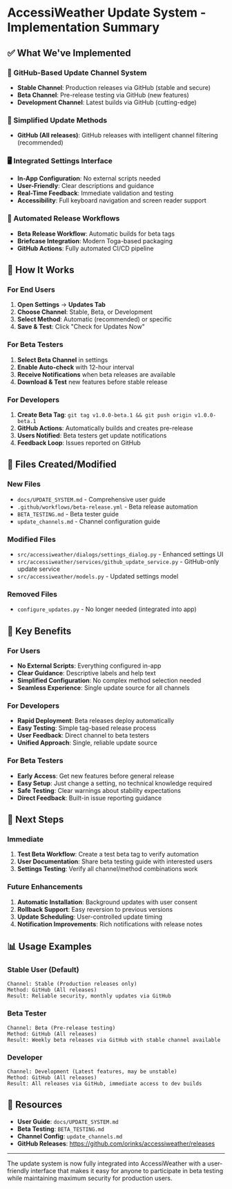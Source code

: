 # AccessiWeather Update System - Implementation Summary

## ✅ What We've Implemented

### 🎯 GitHub-Based Update Channel System
- **Stable Channel**: Production releases via GitHub (stable and secure)
- **Beta Channel**: Pre-release testing via GitHub (new features)
- **Development Channel**: Latest builds via GitHub (cutting-edge)

### 🔧 Simplified Update Methods
- **GitHub (All releases)**: GitHub releases with intelligent channel filtering (recommended)

### 🖥️ Integrated Settings Interface
- **In-App Configuration**: No external scripts needed
- **User-Friendly**: Clear descriptions and guidance
- **Real-Time Feedback**: Immediate validation and testing
- **Accessibility**: Full keyboard navigation and screen reader support

### 🚀 Automated Release Workflows
- **Beta Release Workflow**: Automatic builds for beta tags
- **Briefcase Integration**: Modern Toga-based packaging
- **GitHub Actions**: Fully automated CI/CD pipeline

## 🔄 How It Works

### For End Users
1. **Open Settings** → **Updates Tab**
2. **Choose Channel**: Stable, Beta, or Development
3. **Select Method**: Automatic (recommended) or specific
4. **Save & Test**: Click "Check for Updates Now"

### For Beta Testers
1. **Select Beta Channel** in settings
2. **Enable Auto-check** with 12-hour interval
3. **Receive Notifications** when beta releases are available
4. **Download & Test** new features before stable release

### For Developers
1. **Create Beta Tag**: `git tag v1.0.0-beta.1 && git push origin v1.0.0-beta.1`
2. **GitHub Actions**: Automatically builds and creates pre-release
3. **Users Notified**: Beta testers get update notifications
4. **Feedback Loop**: Issues reported on GitHub

## 📁 Files Created/Modified

### New Files
- `docs/UPDATE_SYSTEM.md` - Comprehensive user guide
- `.github/workflows/beta-release.yml` - Beta release automation
- `BETA_TESTING.md` - Beta tester guide
- `update_channels.md` - Channel configuration guide

### Modified Files
- `src/accessiweather/dialogs/settings_dialog.py` - Enhanced settings UI
- `src/accessiweather/services/github_update_service.py` - GitHub-only update service
- `src/accessiweather/models.py` - Updated settings model

### Removed Files
- `configure_updates.py` - No longer needed (integrated into app)

## 🎉 Key Benefits

### For Users
- **No External Scripts**: Everything configured in-app
- **Clear Guidance**: Descriptive labels and help text
- **Simplified Configuration**: No complex method selection needed
- **Seamless Experience**: Single update source for all channels

### For Developers
- **Rapid Deployment**: Beta releases deploy automatically
- **Easy Testing**: Simple tag-based release process
- **User Feedback**: Direct channel to beta testers
- **Unified Approach**: Single, reliable update source

### For Beta Testers
- **Early Access**: Get new features before general release
- **Easy Setup**: Just change a setting, no technical knowledge required
- **Safe Testing**: Clear warnings about stability expectations
- **Direct Feedback**: Built-in issue reporting guidance

## 🚀 Next Steps

### Immediate
1. **Test Beta Workflow**: Create a test beta tag to verify automation
2. **User Documentation**: Share beta testing guide with interested users
3. **Settings Testing**: Verify all channel/method combinations work

### Future Enhancements
1. **Automatic Installation**: Background updates with user consent
2. **Rollback Support**: Easy reversion to previous versions
3. **Update Scheduling**: User-controlled update timing
4. **Notification Improvements**: Rich notifications with release notes

## 📊 Usage Examples

### Stable User (Default)
```
Channel: Stable (Production releases only)
Method: GitHub (All releases)
Result: Reliable security, monthly updates via GitHub
```

### Beta Tester
```
Channel: Beta (Pre-release testing)
Method: GitHub (All releases)
Result: Weekly beta releases via GitHub with stable channel available
```

### Developer
```
Channel: Development (Latest features, may be unstable)
Method: GitHub (All releases)
Result: All releases via GitHub, immediate access to dev builds
```

## 🔗 Resources

- **User Guide**: `docs/UPDATE_SYSTEM.md`
- **Beta Testing**: `BETA_TESTING.md`
- **Channel Config**: `update_channels.md`
- **GitHub Releases**: https://github.com/orinks/accessiweather/releases

---

The update system is now fully integrated into AccessiWeather with a user-friendly interface that makes it easy for anyone to participate in beta testing while maintaining maximum security for production users.
